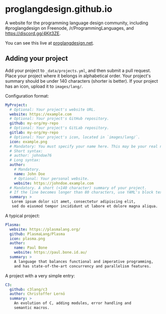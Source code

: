 # proglangdesign.github.io

A website for the programming language design community, including #proglangdesign on Freenode, /r/ProgrammingLanguages, and https://discord.gg/4Kjt3ZE.

You can see this live at [proglangdesign.net](https://www.proglangdesign.net).

## Adding your project

Add your project to `_data/projects.yml`, and then submit a pull request.
Place your project where it belongs in alphabetical order.
Your project's summary should be under 140 characters (shorter is better).
If your project has an icon, upload it to `images/lang/`.

Configuration format:
```yaml
MyProject:
  # Optional: Your project's website URL.
  website: https://example.com
  # Optional: Your project's GitHub repository.
  github: my-org/my-repo
  # Optional: Your project's GitLab repository.
  gitlab: my-org/my-repo
  # Optional: Your project's icon, located in `images/lang/`.
  icon: example.png
  # Mandatory: You must specify your name here. This may be your real name, or a preferred username.
  # Short syntax:
  # author: johndoe76
  # Long syntax:
  author:
    # Mandatory.
    name: John Doe
    # Optional: Your personal website.
    website: https://johndoe.example.com
  # Mandatory. A short (<140 character) summary of your project.
  # If the line becomes longer than 80 characters, use YAML's block text syntax.
  summary: >
   Lorem ipsum dolor sit amet, consectetur adipiscing elit,
   sed do eiusmod tempor incididunt ut labore et dolore magna aliqua.
```

A typical project:
```yaml
Plasma:
  website: https://plasmalang.org/
  github: PlasmaLang/Plasma
  icon: plasma.png
  author:
    name: Paul Bone
    website: https://paul.bone.id.au/
  summary: >
    A language that balances functional and imperative programming,
    and has state-of-the-art concurrency and parallelism features. 
```
  
A project with a very simple entry:
```yaml
C3:
  github: c3lang/c3
  author: Christoffer Lernö
  summary: >
    An evolution of C, adding modules, error handling and
    semantic macros.
```
